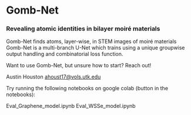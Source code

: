 # **Gomb-Net**
### Revealing atomic identities in bilayer moiré materials

Gomb-Net finds atoms, layer-wise, in STEM images of moiré materials
Gomb-Net is a multi-branch U-Net which trains using a unique groupwise output handling and combinatorial loss function.

Want to use Gomb-Net, but unsure how to start?
Reach out!

Austin Houston
ahoust17@vols.utk.edu

Try running the following notebooks on google colab (button in the notebooks):

Eval_Graphene_model.ipynb
Eval_WSSe_model.ipynb


